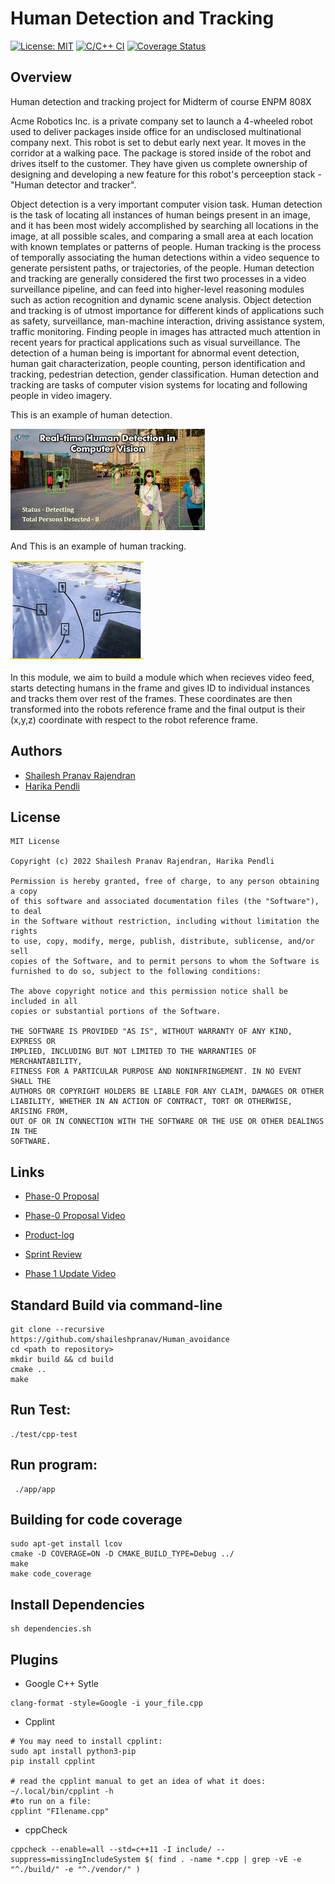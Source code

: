 # Human Detection and Tracking

[![License: MIT](https://img.shields.io/badge/License-MIT-green.svg)](https://opensource.org/licenses/MIT)
[![C/C++ CI](https://github.com/shaileshpranav/Human_avoidance/actions/workflows/CI.yml/badge.svg)](https://github.com/shaileshpranav/Human_avoidance/actions/workflows/CI.yml)
[![Coverage Status](https://coveralls.io/repos/github/shaileshpranav/Human_avoidance/badge.svg?branch=main)](https://coveralls.io/github/shaileshpranav/Human_avoidance?branch=main)

## Overview
Human detection and tracking project for Midterm of course ENPM 808X

Acme Robotics Inc. is a private company set to launch a 4-wheeled robot used to deliver packages inside office for an undisclosed multinational company next. This robot is set to debut early next year. It moves in the corridor at a walking pace. The package is stored inside of the robot and drives itself to the customer. They have given us complete ownership of designing and developing a new feature for this robot's perceeption stack -"Human detector and tracker". 

Object detection is a very important computer vision task. Human detection is the task of locating all instances of human beings present in an image, and it has been most widely accomplished by searching all locations in the image, at all possible scales, and comparing a small area at each location with known templates or patterns of people. Human tracking is the process of temporally associating the human detections within a video sequence to generate persistent paths, or trajectories, of the people. Human detection and tracking are generally considered the first two processes in a video surveillance pipeline, and can feed into higher-level reasoning modules such as action recognition and dynamic scene analysis. Object detection and tracking is of utmost importance for different kinds of applications such as safety, surveillance, man-machine interaction, driving assistance system, traffic monitoring. Finding people in images has attracted much attention in recent years for practical applications such as visual surveillance. The detection of a human being is important for abnormal event detection, human gait characterization, people counting, person identification and tracking, pedestrian detection, gender classification. Human detection and tracking are tasks of computer vision systems for locating and following people in video imagery.

This is an example of human detection.

<img title="Detect_Ex" alt="Detect_Ex" src="docs/detect.jpeg">

And This is an example of human tracking.

<img title="Track_Ex" alt="Track_Ex" src="docs/track.jpeg">

In this module, we aim to build a module which when recieves video feed, starts detecting humans in the frame and gives ID to individual instances and tracks them over rest of the frames. These coordinates are then transformed into the robots reference frame and the final output is their (x,y,z) coordinate with respect to the robot reference frame.

## Authors
- [Shailesh Pranav Rajendran](https://github.com/shaileshpranav)
- [Harika Pendli](https://github.com/harika-pendli)

## License 
```
MIT License

Copyright (c) 2022 Shailesh Pranav Rajendran, Harika Pendli

Permission is hereby granted, free of charge, to any person obtaining a copy
of this software and associated documentation files (the "Software"), to deal
in the Software without restriction, including without limitation the rights
to use, copy, modify, merge, publish, distribute, sublicense, and/or sell
copies of the Software, and to permit persons to whom the Software is
furnished to do so, subject to the following conditions:

The above copyright notice and this permission notice shall be included in all
copies or substantial portions of the Software.

THE SOFTWARE IS PROVIDED "AS IS", WITHOUT WARRANTY OF ANY KIND, EXPRESS OR
IMPLIED, INCLUDING BUT NOT LIMITED TO THE WARRANTIES OF MERCHANTABILITY,
FITNESS FOR A PARTICULAR PURPOSE AND NONINFRINGEMENT. IN NO EVENT SHALL THE
AUTHORS OR COPYRIGHT HOLDERS BE LIABLE FOR ANY CLAIM, DAMAGES OR OTHER
LIABILITY, WHETHER IN AN ACTION OF CONTRACT, TORT OR OTHERWISE, ARISING FROM,
OUT OF OR IN CONNECTION WITH THE SOFTWARE OR THE USE OR OTHER DEALINGS IN THE
SOFTWARE.

```

## Links
- [Phase-0 Proposal](https://github.com/shaileshpranav/Human_avoidance/blob/main/Proposal.pdf)

- [Phase-0 Proposal Video](https://drive.google.com/file/d/1JcN-jdWsAfGG5XlVniN_F_-hbOWnSuIF/view?usp=sharing)

- [Product-log](https://docs.google.com/spreadsheets/d/13NfVb0g8LwvVlH9F1EcA1EnQb8gwcYmieM8Q2csQmX0/edit#gid=0)

- [Sprint Review](https://docs.google.com/document/d/1Nb_psVTufyzcFsdD67MJTqQvALrAlez0QEYVcEus4a4/edit)

- [Phase 1 Update Video](https://drive.google.com/file/d/1zdG5oJxihnf690Nj9lmH-NxazA3RiWn2/view?usp=sharing)
## Standard Build via command-line
```
git clone --recursive https://github.com/shaileshpranav/Human_avoidance
cd <path to repository>
mkdir build && cd build
cmake ..
make
```
## Run Test:

    ./test/cpp-test
## Run program:

     ./app/app


## Building for code coverage
```
sudo apt-get install lcov
cmake -D COVERAGE=ON -D CMAKE_BUILD_TYPE=Debug ../
make
make code_coverage
```

##  Install Dependencies
```
sh dependencies.sh
```
## Plugins
- Google C++ Sytle
```
clang-format -style=Google -i your_file.cpp
```

- Cpplint

```
# You may need to install cpplint:
sudo apt install python3-pip
pip install cpplint

# read the cpplint manual to get an idea of what it does:
~/.local/bin/cpplint -h
#to run on a file:
cpplint "FIlename.cpp"
```

- cppCheck
```
cppcheck --enable=all --std=c++11 -I include/ --suppress=missingIncludeSystem $( find . -name *.cpp | grep -vE -e "^./build/" -e "^./vendor/" )
```
